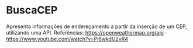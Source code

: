 # BuscaCEP
Apresenta informações de endereçamento a partir da inserção de um CEP, utilizando uma API. Referências: https://openweathermap.org/api  - https://www.youtube.com/watch?v=Pi6wkdU2vR4
